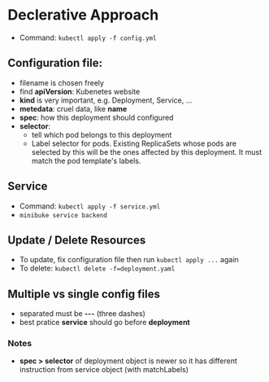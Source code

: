 # Declerative Approach

- Command: ```kubectl apply -f config.yml```

## Configuration file:

- filename is chosen freely
- find **apiVersion**: Kubenetes website
- **kind** is very important, e.g. Deployment, Service, ...
- **metedata**: cruel data, like **name**
- **spec**: how this deployment should configured
- **selector**:
  - tell which pod belongs to this deployment
  - Label selector for pods. Existing ReplicaSets whose pods are selected by this will be the ones affected by this deployment. It must match the pod template's labels.

## Service

- Command: ```kubectl apply -f service.yml```
- ```minibuke service backend```

## Update / Delete Resources

- To update, fix configuration file then run ```kubectl apply ...``` again
- To delete: ```kubectl delete -f=deployment.yaml```

## Multiple vs single config files

- separated must be **---** (three dashes)
- best pratice **service** should go before **deployment**

### Notes

- **spec > selector** of deployment object is newer so it has different instruction from service object (with matchLabels)